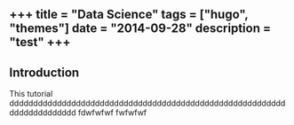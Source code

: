 +++
title =  "Data Science"
tags = ["hugo", "themes"]
date = "2014-09-28"
description = "test"
+++
---
## Introduction

This tutorial dddddddddddddddddddddddddddddddddddddddddddddddddddddddddddddddddddddddd
fdwfwfwf
fwfwfwf